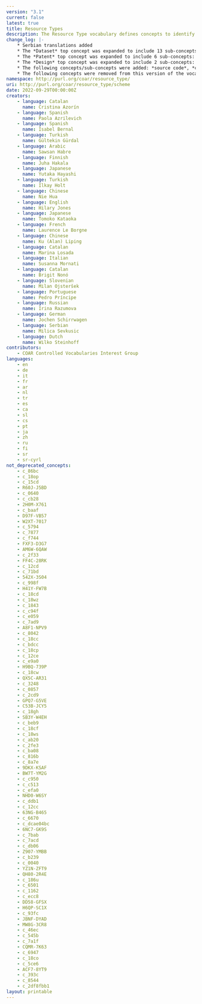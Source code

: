 ```yaml
---
version: "3.1"
current: false
latest: true
title: Resource Types
description: The Resource Type vocabulary defines concepts to identify the genre of a resource. Such resources, like publications, research data, audio and video objects, are typically deposited in institutional and thematic repositories or published in ejournals. This vocabulary supports a hierarchical model that relates narrower and broader concepts. Multilingual labels regard regional distinctions in language and term. Concepts of this vocabulary are mapped with terms and concepts of similar vocabularies and dictionaries.
change_log: |-
    * Serbian translations added
    * The *Dataset* top concept was expanded to include 13 sub-concepts: *aggregated data*, *clinical trial data*, *compiled data*, *encoded data*, *experimental data*, *genomic data*, *geospatial data*, *laboratory notebook*, *measurement and test data*, *observational data*, *recorded data*, *simulation data* and *survey data*.
    * The *Patent* top concept was expanded to include 6 sub-concepts: *PCT application*, *design patent*, *plant patent*, *plant variety protection*, *software patent* and *utility model*.
    * The *Design* top concept was expanded to include 2 sub-concepts: *industrial design* and *layout design*.
    * The following concepts/sub-concepts were added: *source code*, *conference presentation*, *other periodical*, *research protocol*, *peer review*, *commentary*, *transcription* and *trademark*.
    * The following concepts were removed from this version of the vocabulary:  *interview*, *report par*, *contribution to journal*, *internal report*, *other type of report*, *report to funding agency* and *periodical*. These concepts remains in the earlier versions of the vocabulary, and the PURL URIs continue to resolve.
namespace: http://purl.org/coar/resource_type/
uri: http://purl.org/coar/resource_type/scheme
date: 2022-09-29T00:00:00Z
creators:
    - language: Catalan
      name: Cristina Azorín
    - language: Spanish
      name: Paola Azrilevich
    - language: Spanish
      name: Isabel Bernal
    - language: Turkish
      name: Gültekin Gürdal
    - language: Arabic
      name: Sawsan Habre
    - language: Finnish
      name: Juha Hakala
    - language: Japanese
      name: Yutaka Hayashi
    - language: Turkish
      name: Ilkay Holt
    - language: Chinese
      name: Nie Hua
    - language: English
      name: Hilary Jones
    - language: Japanese
      name: Tomoko Kataoka
    - language: French
      name: Laurence Le Borgne
    - language: Chinese
      name: Ku (Alan) Liping
    - language: Catalan
      name: Marina Losada
    - language: Italian
      name: Susanna Mornati
    - language: Catalan
      name: Brigit Nonó
    - language: Slovenian
      name: Milan Ojsteršek
    - language: Portuguese
      name: Pedro Príncipe
    - language: Russian
      name: Irina Razumova
    - language: German
      name: Jochen Schirrwagen
    - language: Serbian
      name: Milica Sevkusic
    - language: Dutch
      name: Wilko Steinhoff
contributors:
    - COAR Controlled Vocabularies Interest Group
languages:
    - en
    - de
    - it
    - fr
    - ar
    - nl
    - tr
    - es
    - ca
    - sl
    - cs
    - pt
    - ja
    - zh
    - ru
    - fi
    - sr
    - sr-cyrl
not_deprecated_concepts:
    - c_86bc
    - c_18op
    - c_15cd
    - R60J-J5BD
    - c_0640
    - c_cb28
    - 2H0M-X761
    - c_baaf
    - D97F-VB57
    - W2XT-7017
    - c_5794
    - c_7877
    - c_f744
    - FXF3-D3G7
    - AM6W-6QAW
    - c_2f33
    - FF4C-28RK
    - c_12cd
    - c_71bd
    - 542X-3S04
    - c_998f
    - H41Y-FW7B
    - c_18cd
    - c_18wz
    - c_1843
    - c_c94f
    - c_e059
    - c_7ad9
    - A8F1-NPV9
    - c_8042
    - c_18cc
    - c_bdcc
    - c_18cp
    - c_12ce
    - c_e9a0
    - H9BQ-739P
    - c_18cw
    - QX5C-AR31
    - c_3248
    - c_0857
    - c_2cd9
    - GPQ7-G5VE
    - C53B-JCY5
    - c_18gh
    - SB3Y-W4EH
    - c_beb9
    - c_18cf
    - c_18ws
    - c_ab20
    - c_2fe3
    - c_ba08
    - c_816b
    - c_8a7e
    - 9DKX-KSAF
    - BW7T-YM2G
    - c_c950
    - c_c513
    - c_efa0
    - NHD0-W6SY
    - c_ddb1
    - c_12cc
    - 63NG-B465
    - c_6670
    - c_dcae04bc
    - 6NC7-GK9S
    - c_7bab
    - c_7acd
    - c_db06
    - Z907-YMBB
    - c_b239
    - c_0040
    - YZ1N-ZFT9
    - QH80-2R4E
    - c_186u
    - c_6501
    - c_1162
    - c_ecc8
    - DD58-GFSX
    - H6QP-SC1X
    - c_93fc
    - JBNF-DYAD
    - MW8G-3CR8
    - c_46ec
    - c_545b
    - c_7a1f
    - CQMR-7K63
    - c_6947
    - c_18co
    - c_5ce6
    - ACF7-8YT9
    - c_393c
    - c_8544
    - c_2df8fbb1
layout: printable
---
```


